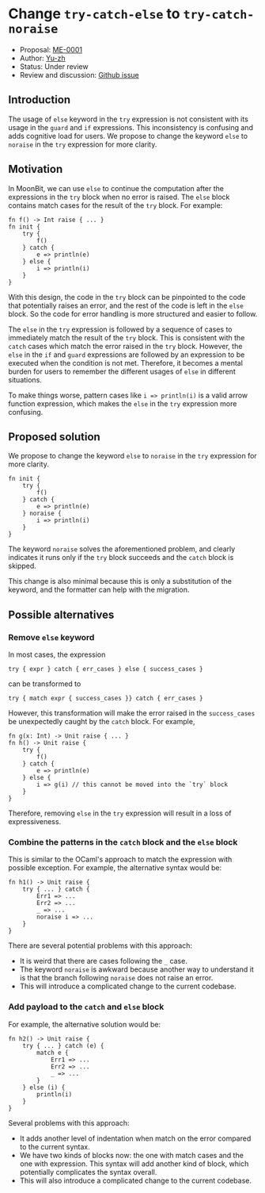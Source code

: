 # Change `try-catch-else` to `try-catch-noraise`

* Proposal: [ME-0001](https://github.com/moonbitlang/moonbit-evolution/blob/0001-orsuccess/proposals/0001-try-catch-noraise.mbt.md)
* Author: [Yu-zh](https://github.com/Yu-zh)
* Status: Under review
* Review and discussion: [Github issue](https://github.com/moonbitlang/moonbit-evolution/pull/2)

## Introduction

The usage of `else` keyword in the `try` expression is not consistent with its
usage in the `guard` and `if` expressions. This inconsistency is confusing and
adds cognitive load for users. We propose to change the keyword `else` to
`noraise` in the `try` expression for more clarity.

## Motivation

In MoonBit, we can use `else` to continue the computation after the expressions
in the `try` block when no error is raised. The `else` block contains match
cases for the result of the `try` block. For example:
```moonbit
fn f() -> Int raise { ... }
fn init {
    try {
        f()
    } catch {
        e => println(e)
    } else {
        i => println(i)
    }
}
```

With this design, the code in
the `try` block can be pinpointed to the code that potentially raises an error,
and the rest of the code is left in the `else` block. So the code for error
handling is more structured and easier to follow.

The `else` in the `try` expression is followed by a sequence of cases to
immediately match the result of the `try` block. This is consistent with the
`catch` cases which match the error raised in the `try` block. However, the
`else` in the `if` and `guard` expressions are followed by an expression to be
executed when the condition is not met. Therefore, it becomes a mental burden
for users to remember the different usages of `else` in different situations.

To make things worse, pattern cases like `i => println(i)` is a valid arrow
function expression, which makes the `else` in the `try` expression more
confusing.

## Proposed solution

We propose to change the keyword `else` to `noraise` in the `try` expression
for more clarity.

```moonbit
fn init {
    try {
        f()
    } catch {
        e => println(e)
    } noraise {
        i => println(i)
    }
}
```

The keyword `noraise` solves the aforementioned problem, and clearly indicates
it runs only if the `try` block succeeds and the `catch` block is skipped. 

This change is also minimal because this is only a substitution of the keyword,
and the formatter can help with the migration.

## Possible alternatives

### Remove `else` keyword

In most cases, the expression
```
try { expr } catch { err_cases } else { success_cases }
```
can be transformed to
```
try { match expr { success_cases }} catch { err_cases }
```

However, this transformation will make the error raised in the `success_cases`
be unexpectedly caught by the `catch` block. For example,

```moonbit
fn g(x: Int) -> Unit raise { ... }
fn h() -> Unit raise {
    try {
        f()
    } catch {
        e => println(e)
    } else {
        i => g(i) // this cannot be moved into the `try` block
    }
}
```

Therefore, removing `else` in the `try` expression will result in a loss of
expressiveness.

### Combine the patterns in the `catch` block and the `else` block

This is similar to the OCaml's approach to match the expression with possible
exception. For example, the alternative syntax would be:
```moonbit
fn h1() -> Unit raise {
    try { ... } catch {
        Err1 => ...
        Err2 => ...
        _ => ...
        noraise i => ...
    }
}
```

There are several potential problems with this approach: 
* It is weird that there are cases following the `_` case. 
* The keyword `noraise` is awkward because another way to understand it is that
  the branch following `noraise` does not raise an error.
* This will introduce a complicated change to the current codebase.

### Add payload to the `catch` and `else` block

For example, the alternative solution would be:

```moonbit
fn h2() -> Unit raise {
    try { ... } catch (e) {
        match e {
            Err1 => ...
            Err2 => ...
            _ => ...
        }
    } else (i) {
        println(i)
    }
}
```

Several problems with this approach:
* It adds another level of indentation when match on the error compared to the
  current syntax.
* We have two kinds of blocks now: the one with match cases and the one with
  expression. This syntax will add another kind of block, which potentially complicates the syntax overall.
* This will also introduce a complicated change to the current codebase.
